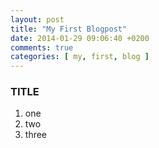 ```yaml
---
layout: post
title: "My First Blogpost"
date: 2014-01-29 09:06:40 +0200
comments: true
categories: [ my, first, blog ]
---
```



### TITLE

1. one
2. two
3. three

